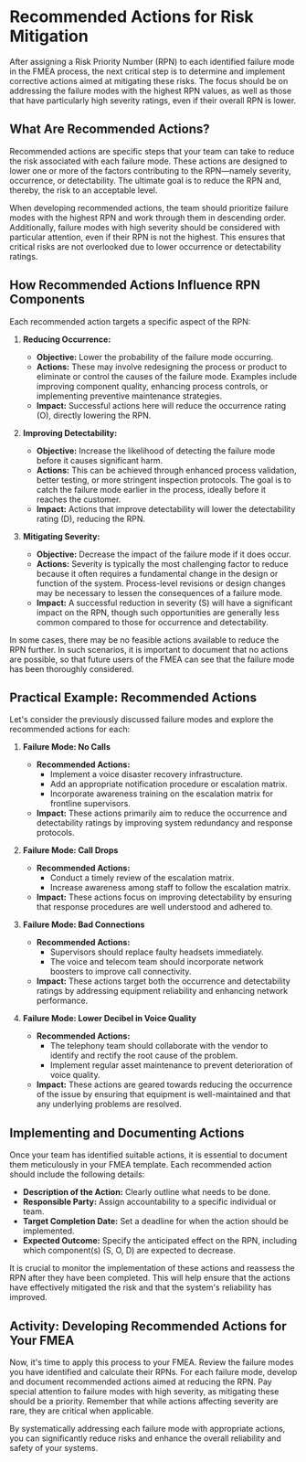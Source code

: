 # Recommended Actions for Risk Mitigation

After assigning a Risk Priority Number (RPN) to each identified failure mode in the FMEA process, the next critical step is to determine and implement corrective actions aimed at mitigating these risks. The focus should be on addressing the failure modes with the highest RPN values, as well as those that have particularly high severity ratings, even if their overall RPN is lower.

## What Are Recommended Actions?

Recommended actions are specific steps that your team can take to reduce the risk associated with each failure mode. These actions are designed to lower one or more of the factors contributing to the RPN—namely severity, occurrence, or detectability. The ultimate goal is to reduce the RPN and, thereby, the risk to an acceptable level.

When developing recommended actions, the team should prioritize failure modes with the highest RPN and work through them in descending order. Additionally, failure modes with high severity should be considered with particular attention, even if their RPN is not the highest. This ensures that critical risks are not overlooked due to lower occurrence or detectability ratings.

## How Recommended Actions Influence RPN Components

Each recommended action targets a specific aspect of the RPN:

1. **Reducing Occurrence:**
   - **Objective:** Lower the probability of the failure mode occurring.
   - **Actions:** These may involve redesigning the process or product to eliminate or control the causes of the failure mode. Examples include improving component quality, enhancing process controls, or implementing preventive maintenance strategies.
   - **Impact:** Successful actions here will reduce the occurrence rating (O), directly lowering the RPN.

2. **Improving Detectability:**
   - **Objective:** Increase the likelihood of detecting the failure mode before it causes significant harm.
   - **Actions:** This can be achieved through enhanced process validation, better testing, or more stringent inspection protocols. The goal is to catch the failure mode earlier in the process, ideally before it reaches the customer.
   - **Impact:** Actions that improve detectability will lower the detectability rating (D), reducing the RPN.

3. **Mitigating Severity:**
   - **Objective:** Decrease the impact of the failure mode if it does occur.
   - **Actions:** Severity is typically the most challenging factor to reduce because it often requires a fundamental change in the design or function of the system. Process-level revisions or design changes may be necessary to lessen the consequences of a failure mode.
   - **Impact:** A successful reduction in severity (S) will have a significant impact on the RPN, though such opportunities are generally less common compared to those for occurrence and detectability.

In some cases, there may be no feasible actions available to reduce the RPN further. In such scenarios, it is important to document that no actions are possible, so that future users of the FMEA can see that the failure mode has been thoroughly considered.

## Practical Example: Recommended Actions

Let's consider the previously discussed failure modes and explore the recommended actions for each:

1. **Failure Mode: No Calls**
   - **Recommended Actions:**
     - Implement a voice disaster recovery infrastructure.
     - Add an appropriate notification procedure or escalation matrix.
     - Incorporate awareness training on the escalation matrix for frontline supervisors.
   - **Impact:** These actions primarily aim to reduce the occurrence and detectability ratings by improving system redundancy and response protocols.

2. **Failure Mode: Call Drops**
   - **Recommended Actions:**
     - Conduct a timely review of the escalation matrix.
     - Increase awareness among staff to follow the escalation matrix.
   - **Impact:** These actions focus on improving detectability by ensuring that response procedures are well understood and adhered to.

3. **Failure Mode: Bad Connections**
   - **Recommended Actions:**
     - Supervisors should replace faulty headsets immediately.
     - The voice and telecom team should incorporate network boosters to improve call connectivity.
   - **Impact:** These actions target both the occurrence and detectability ratings by addressing equipment reliability and enhancing network performance.

4. **Failure Mode: Lower Decibel in Voice Quality**
   - **Recommended Actions:**
     - The telephony team should collaborate with the vendor to identify and rectify the root cause of the problem.
     - Implement regular asset maintenance to prevent deterioration of voice quality.
   - **Impact:** These actions are geared towards reducing the occurrence of the issue by ensuring that equipment is well-maintained and that any underlying problems are resolved.

## Implementing and Documenting Actions

Once your team has identified suitable actions, it is essential to document them meticulously in your FMEA template. Each recommended action should include the following details:

- **Description of the Action:** Clearly outline what needs to be done.
- **Responsible Party:** Assign accountability to a specific individual or team.
- **Target Completion Date:** Set a deadline for when the action should be implemented.
- **Expected Outcome:** Specify the anticipated effect on the RPN, including which component(s) (S, O, D) are expected to decrease.

It is crucial to monitor the implementation of these actions and reassess the RPN after they have been completed. This will help ensure that the actions have effectively mitigated the risk and that the system's reliability has improved.

## Activity: Developing Recommended Actions for Your FMEA

Now, it's time to apply this process to your FMEA. Review the failure modes you have identified and calculate their RPNs. For each failure mode, develop and document recommended actions aimed at reducing the RPN. Pay special attention to failure modes with high severity, as mitigating these should be a priority. Remember that while actions affecting severity are rare, they are critical when applicable.

By systematically addressing each failure mode with appropriate actions, you can significantly reduce risks and enhance the overall reliability and safety of your systems.
